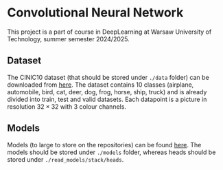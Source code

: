 # Convolutional Neural Network

This project is a part of course in DeepLearning at Warsaw University of Technology, summer semester 2024/2025.

## Dataset

The CINIC10 dataset (that should be stored under ```./data``` folder) can be downloaded from [here](https://www.kaggle.com/datasets/mengcius/cinic10).
The dataset contains $10$ classes (airplane, automobile, bird, cat, deer, dog, frog, horse, ship, truck) and is already divided into train, test and valid datasets. Each datapoint is a picture in resolution $32 \times 32$ with $3$ colour channels.

## Models

Models (to large to store on the repositories) can be found [here](https://drive.google.com/drive/folders/1zLsD1k0Bl6wGO_IVdFuPnbEQGLZGTJCd?usp=drive_link). The models should be stored under ```./models``` folder, whereas heads should be stored under ```./read_models/stack/heads```.


